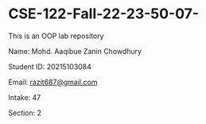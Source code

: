 # CSE-122-Fall-22-23-50-07-
This is an OOP lab repository


Name: Mohd. Aaqibue Zanin Chowdhury

Student ID: 20215103084

Email: razit687@gmail.com

Intake: 47

Section: 2
